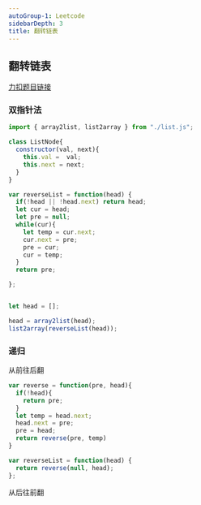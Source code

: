 ```yaml
---
autoGroup-1: Leetcode
sidebarDepth: 3
title: 翻转链表
---
```


## 翻转链表
[力扣题目链接](https://leetcode-cn.com/problems/reverse-linked-list/)

### 双指针法
```js
import { array2list, list2array } from "./list.js";

class ListNode{
  constructor(val, next){
    this.val =  val;
    this.next = next;
  }
}

var reverseList = function(head) {
  if(!head || !head.next) return head;
  let cur = head;
  let pre = null;
  while(cur){
    let temp = cur.next;
    cur.next = pre;
    pre = cur;
    cur = temp;
  }
  return pre;

};


let head = [];

head = array2list(head);
list2array(reverseList(head));
```

### 递归
从前往后翻
```js
var reverse = function(pre, head){
  if(!head){
    return pre;
  }
  let temp = head.next;
  head.next = pre;
  pre = head;
  return reverse(pre, temp)
}

var reverseList = function(head) {
  return reverse(null, head);
};
```
从后往前翻
```js

```